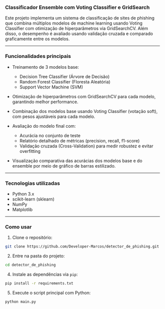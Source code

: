 ### Classificador Ensemble com Voting Classifier e GridSearch

Este projeto implementa um sistema de classificação de sites de phishing que combina múltiplos modelos de machine learning usando Voting Classifier com otimização de hiperparâmetros via GridSearchCV. Além disso, o desempenho é avaliado usando validação cruzada e comparado graficamente entre os modelos.

---

### Funcionalidades principais

- Treinamento de 3 modelos base:
  - Decision Tree Classifier (Árvore de Decisão)
  - Random Forest Classifier (Floresta Aleatória)
  - Support Vector Machine (SVM)

- Otimização de hiperparâmetros com GridSearchCV para cada modelo, garantindo melhor performance.

- Combinação dos modelos base usando Voting Classifier (votação soft), com pesos ajustáveis para cada modelo.

- Avaliação do modelo final com:
  - Acurácia no conjunto de teste
  - Relatório detalhado de métricas (precision, recall, f1-score)
  - Validação cruzada (Cross-Validation) para medir robustez e evitar overfitting

- Visualização comparativa das acurácias dos modelos base e do ensemble por meio de gráfico de barras estilizado.

---

### Tecnologias utilizadas

- Python 3.x
- scikit-learn (sklearn)
- NumPy
- Matplotlib

---

### Como usar

1. Clone o repositório:

```bash
git clone https://github.com/Developer-Marcos/detector_de_phishing.git
```
2. Entre na pasta do projeto:
 ```bash
cd detector_de_phishing
```  
4. Instale as dependências via ```pip```:
 ```bash
pip install -r requirements.txt
```  
5. Execute o script principal com Python:
 ```bash
python main.py
```  
